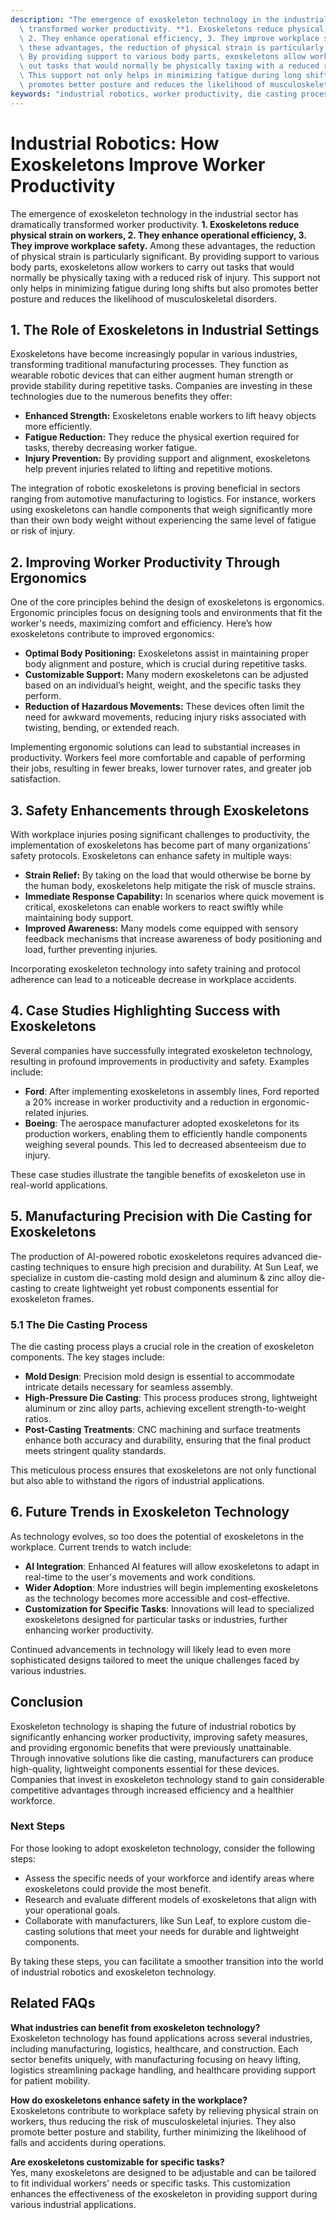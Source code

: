 ```yaml
---
description: "The emergence of exoskeleton technology in the industrial sector has dramatically\
  \ transformed worker productivity. **1. Exoskeletons reduce physical strain on workers,\
  \ 2. They enhance operational efficiency, 3. They improve workplace safety.** Among\
  \ these advantages, the reduction of physical strain is particularly significant.\
  \ By providing support to various body parts, exoskeletons allow workers to carry\
  \ out tasks that would normally be physically taxing with a reduced risk of injury.\
  \ This support not only helps in minimizing fatigue during long shifts but also\
  \ promotes better posture and reduces the likelihood of musculoskeletal disorders."
keywords: "industrial robotics, worker productivity, die casting process, die-cast aluminum"
---
```

# Industrial Robotics: How Exoskeletons Improve Worker Productivity

The emergence of exoskeleton technology in the industrial sector has dramatically transformed worker productivity. **1. Exoskeletons reduce physical strain on workers, 2. They enhance operational efficiency, 3. They improve workplace safety.** Among these advantages, the reduction of physical strain is particularly significant. By providing support to various body parts, exoskeletons allow workers to carry out tasks that would normally be physically taxing with a reduced risk of injury. This support not only helps in minimizing fatigue during long shifts but also promotes better posture and reduces the likelihood of musculoskeletal disorders.

## **1. The Role of Exoskeletons in Industrial Settings**

Exoskeletons have become increasingly popular in various industries, transforming traditional manufacturing processes. They function as wearable robotic devices that can either augment human strength or provide stability during repetitive tasks. Companies are investing in these technologies due to the numerous benefits they offer:

- **Enhanced Strength:** Exoskeletons enable workers to lift heavy objects more efficiently.
- **Fatigue Reduction:** They reduce the physical exertion required for tasks, thereby decreasing worker fatigue.
- **Injury Prevention:** By providing support and alignment, exoskeletons help prevent injuries related to lifting and repetitive motions.

The integration of robotic exoskeletons is proving beneficial in sectors ranging from automotive manufacturing to logistics. For instance, workers using exoskeletons can handle components that weigh significantly more than their own body weight without experiencing the same level of fatigue or risk of injury.

## **2. Improving Worker Productivity Through Ergonomics**

One of the core principles behind the design of exoskeletons is ergonomics. Ergonomic principles focus on designing tools and environments that fit the worker's needs, maximizing comfort and efficiency. Here’s how exoskeletons contribute to improved ergonomics:

- **Optimal Body Positioning:** Exoskeletons assist in maintaining proper body alignment and posture, which is crucial during repetitive tasks.
- **Customizable Support:** Many modern exoskeletons can be adjusted based on an individual’s height, weight, and the specific tasks they perform.
- **Reduction of Hazardous Movements:** These devices often limit the need for awkward movements, reducing injury risks associated with twisting, bending, or extended reach.

Implementing ergonomic solutions can lead to substantial increases in productivity. Workers feel more comfortable and capable of performing their jobs, resulting in fewer breaks, lower turnover rates, and greater job satisfaction.

## **3. Safety Enhancements through Exoskeletons**

With workplace injuries posing significant challenges to productivity, the implementation of exoskeletons has become part of many organizations’ safety protocols. Exoskeletons can enhance safety in multiple ways:

- **Strain Relief:** By taking on the load that would otherwise be borne by the human body, exoskeletons help mitigate the risk of muscle strains.
- **Immediate Response Capability:** In scenarios where quick movement is critical, exoskeletons can enable workers to react swiftly while maintaining body support.
- **Improved Awareness:** Many models come equipped with sensory feedback mechanisms that increase awareness of body positioning and load, further preventing injuries.

Incorporating exoskeleton technology into safety training and protocol adherence can lead to a noticeable decrease in workplace accidents.

## **4. Case Studies Highlighting Success with Exoskeletons**

Several companies have successfully integrated exoskeleton technology, resulting in profound improvements in productivity and safety. Examples include:

- **Ford**: After implementing exoskeletons in assembly lines, Ford reported a 20% increase in worker productivity and a reduction in ergonomic-related injuries.
- **Boeing**: The aerospace manufacturer adopted exoskeletons for its production workers, enabling them to efficiently handle components weighing several pounds. This led to decreased absenteeism due to injury.
  
These case studies illustrate the tangible benefits of exoskeleton use in real-world applications.

## **5. Manufacturing Precision with Die Casting for Exoskeletons**

The production of AI-powered robotic exoskeletons requires advanced die-casting techniques to ensure high precision and durability. At Sun Leaf, we specialize in custom die-casting mold design and aluminum & zinc alloy die-casting to create lightweight yet robust components essential for exoskeleton frames.

### **5.1 The Die Casting Process**

The die casting process plays a crucial role in the creation of exoskeleton components. The key stages include:

- **Mold Design**: Precision mold design is essential to accommodate intricate details necessary for seamless assembly.
- **High-Pressure Die Casting**: This process produces strong, lightweight aluminum or zinc alloy parts, achieving excellent strength-to-weight ratios.
- **Post-Casting Treatments**: CNC machining and surface treatments enhance both accuracy and durability, ensuring that the final product meets stringent quality standards.

This meticulous process ensures that exoskeletons are not only functional but also able to withstand the rigors of industrial applications.

## **6. Future Trends in Exoskeleton Technology**

As technology evolves, so too does the potential of exoskeletons in the workplace. Current trends to watch include:

- **AI Integration**: Enhanced AI features will allow exoskeletons to adapt in real-time to the user's movements and work conditions.
- **Wider Adoption**: More industries will begin implementing exoskeletons as the technology becomes more accessible and cost-effective.
- **Customization for Specific Tasks**: Innovations will lead to specialized exoskeletons designed for particular tasks or industries, further enhancing worker productivity.

Continued advancements in technology will likely lead to even more sophisticated designs tailored to meet the unique challenges faced by various industries.

## **Conclusion**

Exoskeleton technology is shaping the future of industrial robotics by significantly enhancing worker productivity, improving safety measures, and providing ergonomic benefits that were previously unattainable. Through innovative solutions like die casting, manufacturers can produce high-quality, lightweight components essential for these devices. Companies that invest in exoskeleton technology stand to gain considerable competitive advantages through increased efficiency and a healthier workforce.

### Next Steps  

For those looking to adopt exoskeleton technology, consider the following steps:

- Assess the specific needs of your workforce and identify areas where exoskeletons could provide the most benefit.
- Research and evaluate different models of exoskeletons that align with your operational goals.
- Collaborate with manufacturers, like Sun Leaf, to explore custom die-casting solutions that meet your needs for durable and lightweight components.

By taking these steps, you can facilitate a smoother transition into the world of industrial robotics and exoskeleton technology. 

## Related FAQs

**What industries can benefit from exoskeleton technology?**  
Exoskeleton technology has found applications across several industries, including manufacturing, logistics, healthcare, and construction. Each sector benefits uniquely, with manufacturing focusing on heavy lifting, logistics streamlining package handling, and healthcare providing support for patient mobility.

**How do exoskeletons enhance safety in the workplace?**  
Exoskeletons contribute to workplace safety by relieving physical strain on workers, thus reducing the risk of musculoskeletal injuries. They also promote better posture and stability, further minimizing the likelihood of falls and accidents during operations.

**Are exoskeletons customizable for specific tasks?**  
Yes, many exoskeletons are designed to be adjustable and can be tailored to fit individual workers' needs or specific tasks. This customization enhances the effectiveness of the exoskeleton in providing support during various industrial applications.
